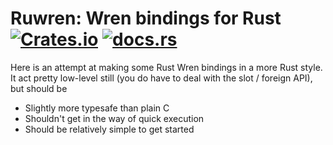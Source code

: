 # Ruwren: Wren bindings for Rust [![Crates.io](https://img.shields.io/crates/v/ruwren)](https://crates.io/crates/ruwren) [![docs.rs](https://docs.rs/ruwren/badge.svg)](https://docs.rs/ruwren/)

Here is an attempt at making some Rust Wren bindings in a more Rust style.
It act pretty low-level still (you do have to deal with the slot / foreign API), but should be 

- Slightly more typesafe than plain C
- Shouldn't get in the way of quick execution
- Should be relatively simple to get started
